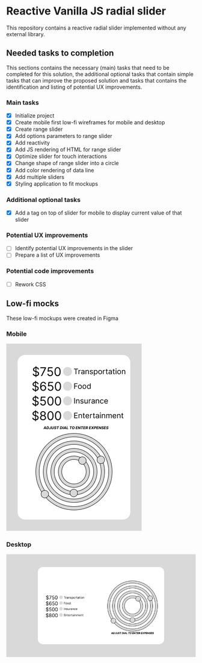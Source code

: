 # Reactive Vanilla JS radial slider

This repository contains a reactive radial slider implemented without any external library.

## Needed tasks to completion

This sections contains the necessary (main) tasks that need to be completed for this solution, the additional optional tasks that contain simple tasks that can improve the proposed solution and tasks that contains the identification and listing of potential UX improvements.

### Main tasks

- [x] Initialize project
- [x] Create mobile first low-fi wireframes for mobile and desktop
- [x] Create range slider
- [x] Add options parameters to range slider
- [x] Add reactivity
- [x] Add JS rendering of HTML for range slider
- [x] Optimize slider for touch interactions
- [x] Change shape of range slider into a circle
- [x] Add color rendering of data line
- [x] Add multiple sliders
- [x] Styling application to fit mockups

### Additional optional tasks

- [x] Add a tag on top of slider for mobile to display current value of that slider

### Potential UX improvements

- [ ] Identify potential UX improvements in the slider
- [ ] Prepare a list of UX improvements

### Potential code improvements

- [ ] Rework CSS

## Low-fi mocks

These low-fi mockups were created in Figma

### Mobile

![low-fi mobile](/assets/images/low_fi_mobile.png)

### Desktop

![low-fi desktop](/assets/images/low_fi_desktop.png)
